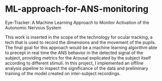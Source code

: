 # ML-approach-for-ANS-monitoring
Eye-Tracker: A Machine Learning Approach to Monitor Activation of the Autonomic Nervous System


This work is inserted in the scope of the technology for ocular tracking, a tech that is used to record the dimensions and the movement of the pupils.
The final goal for this approach would be a machine learning algorithm able to precept in real time the ANS behavior in the detected signal of the subject, providing metrics for the Arousal explicated by the subject itself according to different stimuli.
In this project, I implemented an offline analysis pipeline to inspect the significance of the data and preliminary training of the model created on inter-subject recordings.
